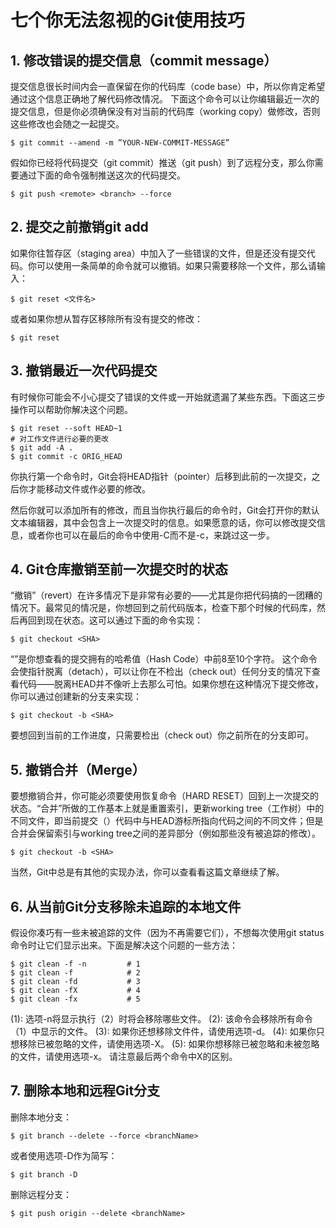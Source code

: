 # 七个你无法忽视的Git使用技巧


## 1. 修改错误的提交信息（commit message）

提交信息很长时间内会一直保留在你的代码库（code base）中，所以你肯定希望通过这个信息正确地了解代码修改情况。 下面这个命令可以让你编辑最近一次的提交信息，但是你必须确保没有对当前的代码库（working copy）做修改，否则这些修改也会随之一起提交。

	$ git commit --amend -m ”YOUR-NEW-COMMIT-MESSAGE”

假如你已经将代码提交（git commit）推送（git push）到了远程分支，那么你需要通过下面的命令强制推送这次的代码提交。

	$ git push <remote> <branch> --force

## 2. 提交之前撤销git add

如果你往暂存区（staging area）中加入了一些错误的文件，但是还没有提交代码。你可以使用一条简单的命令就可以撤销。如果只需要移除一个文件，那么请输入：

	$ git reset <文件名>

或者如果你想从暂存区移除所有没有提交的修改：

	$ git reset

## 3. 撤销最近一次代码提交

有时候你可能会不小心提交了错误的文件或一开始就遗漏了某些东西。下面这三步操作可以帮助你解决这个问题。

	$ git reset --soft HEAD~1
	# 对工作文件进行必要的更改
	$ git add -A .
	$ git commit -c ORIG_HEAD

你执行第一个命令时，Git会将HEAD指针（pointer）后移到此前的一次提交，之后你才能移动文件或作必要的修改。

然后你就可以添加所有的修改，而且当你执行最后的命令时，Git会打开你的默认文本编辑器，其中会包含上一次提交时的信息。如果愿意的话，你可以修改提交信息，或者你也可以在最后的命令中使用-C而不是-c，来跳过这一步。

## 4. Git仓库撤销至前一次提交时的状态

“撤销”（revert）在许多情况下是非常有必要的——尤其是你把代码搞的一团糟的情况下。最常见的情况是，你想回到之前代码版本，检查下那个时候的代码库，然后再回到现在状态。这可以通过下面的命令实现：

	$ git checkout <SHA>

“”是你想查看的提交拥有的哈希值（Hash Code）中前8至10个字符。 这个命令会使指针脱离（detach），可以让你在不检出（check out）任何分支的情况下查看代码——脱离HEAD并不像听上去那么可怕。如果你想在这种情况下提交修改，你可以通过创建新的分支来实现：

	$ git checkout -b <SHA>

要想回到当前的工作进度，只需要检出（check out）你之前所在的分支即可。


## 5. 撤销合并（Merge）

要想撤销合并，你可能必须要使用恢复命令（HARD RESET）回到上一次提交的状态。“合并”所做的工作基本上就是重置索引，更新working tree（工作树）中的不同文件，即当前提交（）代码中与HEAD游标所指向代码之间的不同文件；但是合并会保留索引与working tree之间的差异部分（例如那些没有被追踪的修改）。

	$ git checkout -b <SHA>

当然，Git中总是有其他的实现办法，你可以查看看这篇文章继续了解。

## 6. 从当前Git分支移除未追踪的本地文件

假设你凑巧有一些未被追踪的文件（因为不再需要它们），不想每次使用git status命令时让它们显示出来。下面是解决这个问题的一些方法：

	$ git clean -f -n         # 1
	$ git clean -f            # 2
	$ git clean -fd           # 3
	$ git clean -fX           # 4
	$ git clean -fx           # 5

(1): 选项-n将显示执行（2）时将会移除哪些文件。 (2): 该命令会移除所有命令（1）中显示的文件。 (3): 如果你还想移除文件件，请使用选项-d。 (4): 如果你只想移除已被忽略的文件，请使用选项-X。 (5): 如果你想移除已被忽略和未被忽略的文件，请使用选项-x。 请注意最后两个命令中X的区别。

## 7. 删除本地和远程Git分支

删除本地分支：

	$ git branch --delete --force <branchName>

或者使用选项-D作为简写：

	$ git branch -D

删除远程分支：

	$ git push origin --delete <branchName>

